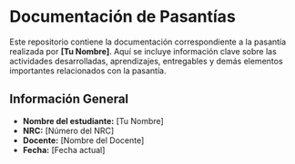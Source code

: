 # Documentación de Pasantías

Este repositorio contiene la documentación correspondiente a la pasantía realizada por **[Tu Nombre]**. 
Aquí se incluye información clave sobre las actividades desarrolladas, aprendizajes, entregables y demás elementos importantes relacionados con la pasantía.

## Información General

- **Nombre del estudiante:** [Tu Nombre]
- **NRC:** [Número del NRC]
- **Docente:** [Nombre del Docente]
- **Fecha:** [Fecha actual]


